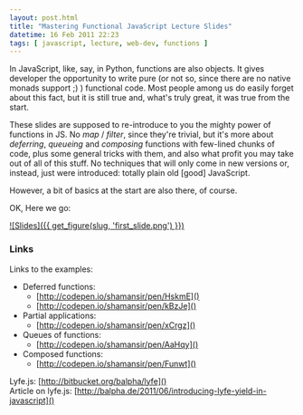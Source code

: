 ```yaml
---
layout: post.html
title: "Mastering Functional JavaScript Lecture Slides"
datetime: 16 Feb 2011 22:23
tags: [ javascript, lecture, web-dev, functions ]
---
```


In JavaScript, like, say, in Python, functions are also objects. It gives developer the opportunity to write pure (or not so, since there are no native monads support ;) ) functional code. Most people among us do easily forget about this fact, but it is still true and, what's truly great, it was true from the start.

These slides are supposed to re-introduce to you the mighty power of functions in JS. No _map_ / _filter_, since they're trivial, but it's more about _deferring_, _queueing_ and _composing_ functions with few-lined chunks of code, plus some general tricks with them, and also what profit you may take out of all of this stuff. No techniques that will only come in new versions or, instead, just were introduced: totally plain old [good] JavaScript.

However, a bit of basics at the start are also there, of course. 

OK, Here we go:

[![Slides]({{ get_figure(slug, 'first_slide.png') }})](https://speakerdeck.com/shamansir/mastering-functional-javascript)

<!-- <script async class="speakerdeck-embed" data-id="e7f6bbc0599d0130d1bf1231392d87a1" data-ratio="1.33333333333333" src="//speakerdeck.com/assets/embed.js"></script> -->

### Links

Links to the examples:

* Deferred functions: 
    * [http://codepen.io/shamansir/pen/HskmE]()
    * [http://codepen.io/shamansir/pen/kBzJe]()
* Partial applications: 
    * [http://codepen.io/shamansir/pen/xCrgz]() 
* Queues of functions: 
    * [http://codepen.io/shamansir/pen/AaHqy]()
* Composed functions: 
    * [http://codepen.io/shamansir/pen/Funwt]()

Lyfe.js: [http://bitbucket.org/balpha/lyfe]()<br/>
Article on lyfe.js: [http://balpha.de/2011/06/introducing-lyfe-yield-in-javascript]()


